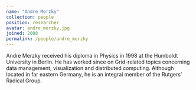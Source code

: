 ```yaml
---
name: "Andre Merzky"
collection: people
position: researcher
avatar: andre_merzky.jpg
joined: 2008
permalink: /people/andre_merzky
---
```


Andre Merzky received his diploma in Physics in 1998 at the Humboldt University
in Berlin. He has worked since on Grid-related topics concerning data
management, visualization and distributed computing.  Although located in far
eastern Germany, he is an integral member of the Rutgers’ Radical Group.

